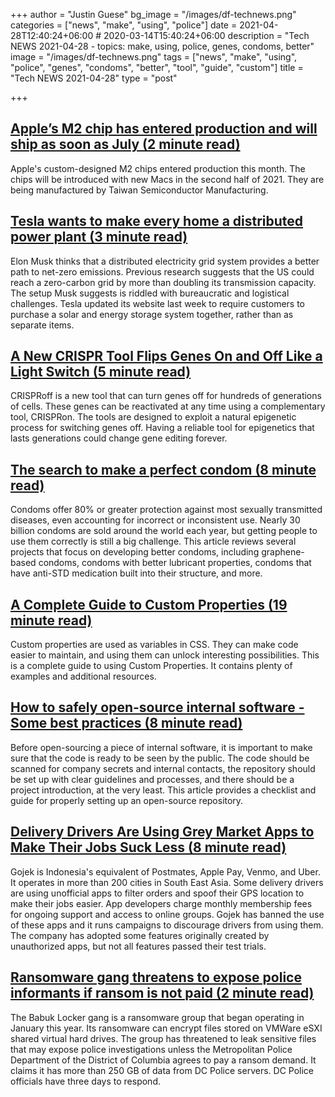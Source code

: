 +++
author = "Justin Guese"
bg_image = "/images/df-technews.png"
categories = ["news", "make", "using", "police"]
date = 2021-04-28T12:40:24+06:00 # 2020-03-14T15:40:24+06:00
description = "Tech NEWS 2021-04-28 - topics: make, using, police, genes, condoms, better"
image = "/images/df-technews.png"
tags = ["news", "make", "using", "police", "genes", "condoms", "better", "tool", "guide", "custom"]
title = "Tech NEWS 2021-04-28"
type = "post"

+++

## [Apple’s M2 chip has entered production and will ship as soon as July (2 minute read)](https://arstechnica.com/gadgets/2021/04/report-apples-m2-chip-has-entered-production-and-will-ship-as-soon-as-july/)

Apple's custom-designed M2 chips entered production this month. The chips will be introduced with new Macs in the second half of 2021. They are being manufactured by Taiwan Semiconductor Manufacturing.

## [Tesla wants to make every home a distributed power plant (3 minute read)](https://techcrunch.com/2021/04/26/tesla-wants-to-make-every-home-a-distributed-power-plant/)

Elon Musk thinks that a distributed electricity grid system provides a better path to net-zero emissions. Previous research suggests that the US could reach a zero-carbon grid by more than doubling its transmission capacity. The setup Musk suggests is riddled with bureaucratic and logistical challenges. Tesla updated its website last week to require customers to purchase a solar and energy storage system together, rather than as separate items.

## [A New CRISPR Tool Flips Genes On and Off Like a Light Switch (5 minute read)](https://singularityhub.com/2021/04/27/a-new-crispr-tool-flips-genes-on-and-off-like-a-light-switch/)

CRISPRoff is a new tool that can turn genes off for hundreds of generations of cells. These genes can be reactivated at any time using a complementary tool, CRISPRon. The tools are designed to exploit a natural epigenetic process for switching genes off. Having a reliable tool for epigenetics that lasts generations could change gene editing forever.

## [The search to make a perfect condom (8 minute read)](https://www.bbc.com/future/article/20210423-how-grass-and-gel-could-make-condoms-better)

Condoms offer 80% or greater protection against most sexually transmitted diseases, even accounting for incorrect or inconsistent use. Nearly 30 billion condoms are sold around the world each year, but getting people to use them correctly is still a big challenge. This article reviews several projects that focus on developing better condoms, including graphene-based condoms, condoms with better lubricant properties, condoms that have anti-STD medication built into their structure, and more.

## [A Complete Guide to Custom Properties (19 minute read)](https://css-tricks.com/a-complete-guide-to-custom-properties/)

Custom properties are used as variables in CSS. They can make code easier to maintain, and using them can unlock interesting possibilities. This is a complete guide to using Custom Properties. It contains plenty of examples and additional resources.

## [How to safely open-source internal software - Some best practices (8 minute read)](https://blog.gitguardian.com/safely-open-source-software-best-practices/)

Before open-sourcing a piece of internal software, it is important to make sure that the code is ready to be seen by the public. The code should be scanned for company secrets and internal contacts, the repository should be set up with clear guidelines and processes, and there should be a project introduction, at the very least. This article provides a checklist and guide for properly setting up an open-source repository.

## [Delivery Drivers Are Using Grey Market Apps to Make Their Jobs Suck Less (8 minute read)](https://www.vice.com/en/article/7kvpng/delivery-drivers-are-using-grey-market-apps-to-make-their-jobs-suck-less)

Gojek is Indonesia's equivalent of Postmates, Apple Pay, Venmo, and Uber. It operates in more than 200 cities in South East Asia. Some delivery drivers are using unofficial apps to filter orders and spoof their GPS location to make their jobs easier. App developers charge monthly membership fees for ongoing support and access to online groups. Gojek has banned the use of these apps and it runs campaigns to discourage drivers from using them. The company has adopted some features originally created by unauthorized apps, but not all features passed their test trials.

## [Ransomware gang threatens to expose police informants if ransom is not paid (2 minute read)](https://therecord.media/ransomware-gang-threatens-to-expose-police-informants-if-ransom-is-not-paid/)

The Babuk Locker gang is a ransomware group that began operating in January this year. Its ransomware can encrypt files stored on VMWare eSXI shared virtual hard drives. The group has threatened to leak sensitive files that may expose police investigations unless the Metropolitan Police Department of the District of Columbia agrees to pay a ransom demand. It claims it has more than 250 GB of data from DC Police servers. DC Police officials have three days to respond.

